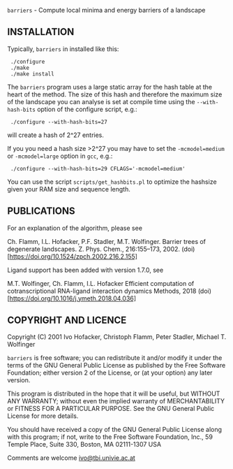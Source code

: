 `barriers` - Compute local minima and energy barriers of a landscape

## INSTALLATION

Typically, `barriers` in installed like this:

```[bash]
 ./configure
 ./make
 ./make install
```

The `barriers` program uses a large static array for the hash table at the
heart of the method. The size of this hash and therefore the maximum size
of the landscape you can analyse is set at compile time using the
`--with-hash-bits` option of the configure script, e.g.:
```[bash]
 ./configure --with-hash-bits=27
```
will create a hash of 2^27 entries.

If you you need a hash size >2^27 you may have to set the `-mcmodel=medium`
or `-mcmodel=large` option in `gcc`, e.g.:
```[bash]
 ./configure --with-hash-bits=29 CFLAGS='-mcmodel=medium'
```

You can use the script `scripts/get_hashbits.pl` to optimize the hashsize
given your RAM size and sequence length.

## PUBLICATIONS

For an explanation of the algorithm, please see 

Ch. Flamm, I.L. Hofacker, P.F. Stadler, M.T. Wolfinger.
Barrier trees of degenerate landscapes. 
Z. Phys. Chem., 216:155–173, 2002. (doi)[https://doi.org/10.1524/zpch.2002.216.2.155]

Ligand support has been added with version 1.7.0, see

M.T. Wolfinger, Ch. Flamm, I.L. Hofacker
Efficient computation of cotranscriptional RNA-ligand interaction dynamics
Methods, 2018 (doi)[https://doi.org/10.1016/j.ymeth.2018.04.036]


## COPYRIGHT AND LICENCE

Copyright (C) 2001 Ivo Hofacker, Christoph Flamm, Peter Stadler, Michael
T. Wolfinger

`barriers` is free software; you can redistribute it and/or modify it under
the terms of the GNU General Public License as published by the Free
Software Foundation; either version 2 of the License, or (at your option)
any later version.

This program is distributed in the hope that it will be useful, but WITHOUT
ANY WARRANTY; without even the implied warranty of MERCHANTABILITY or
FITNESS FOR A PARTICULAR PURPOSE. See the GNU General Public License for
more details.

You should have received a copy of the GNU General Public License along
with this program; if not, write to the Free Software Foundation, Inc., 59
Temple Place, Suite 330, Boston, MA 02111-1307 USA

Comments are welcome <ivo@tbi.univie.ac.at>

